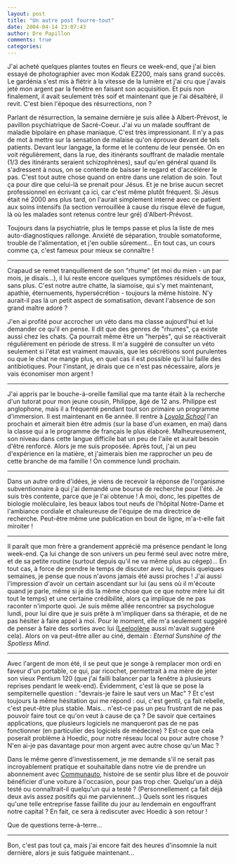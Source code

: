 ```yaml
---
layout: post
title: "Un autre post fourre-tout"
date: 2004-04-14 23:07:43
author: Dre Papillon
comments: true
categories: 
---
```



J'ai acheté quelques plantes toutes en fleurs ce week-end, que j'ai bien essayé de photographier avec mon Kodak EZ200, mais sans grand succès.  Le gardénia s'est mis à flétrir à la vitesse de la lumière et j'ai cru que j'avais jeté mon argent par la fenêtre en faisant son acquisition.  Et puis non finalement, il avait seulement très soif et maintenant que je l'ai désaltéré, il revit.  C'est bien l'époque des résurrections, non ?

Parlant de résurrection, la semaine dernière je suis allée à Albert-Prévost, le pavillon psychiatrique de Sacré-Coeur.  J'ai vu un malade souffrant de maladie bipolaire en phase maniaque.  C'est très impressionant.  Il n'y a pas de mot à mettre sur la sensation de malaise qu'on éprouve devant de tels patients.  Devant leur langage, la forme et le contenu de leur pensée.  On en voit régulièrement, dans la rue, des itinérants souffrant de maladie mentale (1/3 des itinérants seraient schizophrènes), sauf qu'en général quand ils s'adressent à nous, on se contente de baisser le regard et d'accélérer le pas.  C'est tout autre chose quand on entre dans une relation de soin.  Tout ça pour dire que celui-là se prenait pour Jésus.  Et je ne brise aucun secret professionnel en écrivant ça ici, car c'est même plutôt fréquent.  Si Jésus était né 2000 ans plus tard, on l'aurait simplement interné avec ce patient aux soins intensifs (la section verrouillée à cause du risque élevé de fugue, là où les malades sont retenus contre leur gré) d'Albert-Prévost.

Toujours dans la psychiatrie, plus le temps passe et plus la liste de mes auto-diagnostiques rallonge.  Anxiété de séparation, trouble somatoforme, trouble de l'alimentation, et j'en oublie sûrement...  En tout cas, un cours comme ça, c'est fameux pour mieux se connaître !

***

Crapaud se remet tranquillement de son "rhume" (et moi du mien - un par mois, je disais...), il lui reste encore quelques symptômes résiduels de toux, sans plus.  C'est notre autre chatte, la siamoise, qui s'y met maintenant, apathie, éternuements, hypersécrétion - toujours la même histoire.  N'y aurait-il pas là un petit aspect de somatisation, devant l'absence de son grand maître adoré ?

J'en ai profité pour accrocher un véto dans ma classe aujourd'hui et lui demander ce qu'il en pense.  Il dit que des genres de "rhumes", ça existe aussi chez les chats.  Ça pourrait même être un "herpès", qui se réactiverait régulièrement en période de stress.  Il m'a suggéré de consulter un véto seulement si l'état est vraiment mauvais, que les sécrétions sont purulentes ou que le chat ne mange plus, en quel cas il est possible qu'il lui faille des antibiotiques.  Pour l'instant, je dirais que ce n'est pas nécessaire, alors je vais économiser mon argent !

***

J'ai appris par le bouche-à-oreille familial que ma tante était à la recherche d'un tutorat pour mon jeune cousin, Philippe, âgé de 12 ans.  Philippe est anglophone, mais il a fréquenté pendant tout son primaire un programme d'immersion.  Il est maintenant en 6e année.  Il rentre à [*Loyola School*](http://www.loyolahighschool.qc.ca/) l'an prochain et aimerait bien être admis (sur la base d'un examen, en mai) dans la classe qui a le programme de français le plus élaboré.  Malheureusement, son niveau dans cette langue difficile bat un peu de l'aile et aurait besoin d'être renforcé.  Alors je me suis proposée.  Après tout, j'ai un peu d'expérience en la matière, et j'aimerais bien me rapprocher un peu de cette branche de ma famille !  On commence lundi prochain.

***

Dans un autre ordre d'idées, je viens de recevoir la réponse de l'organisme subventionnaire à qui j'ai demandé une bourse de recherche pour l'été.  Je suis très contente, parce que je l'ai obtenue !  À moi, donc, les pipettes de biologie moléculaire, les beaux labos tout neufs de l'hôpital Notre-Dame et l'ambiance cordiale et chaleureuse de l'équipe de ma directrice de recherche.  Peut-être même une publication en bout de ligne, m'a-t-elle fait miroiter !

***

Il paraît que mon frère a grandement apprécié ma présence pendant le long week-end.  Ça lui change de son univers un peu fermé seul avec notre mère, et de sa petite routine (surtout depuis qu'il ne va même plus au cégep)...  En tout cas, à force de prendre le temps de discuter avec lui, depuis quelques semaines, je pense que nous n'avons jamais été aussi proches !  J'ai aussi l'impression d'avoir un certain ascendant sur lui (au sens où il m'écoute quand je parle, même si je dis la même chose que ce que notre mère lui dit tout le temps) et une certaine crédibilité, alors ça implique de ne pas raconter n'importe quoi.  Je suis même allée rencontrer sa psychologue lundi, pour lui dire que je suis prête à m'impliquer dans sa thérapie, et de ne pas hésiter à faire appel à moi.  Pour le moment, elle m'a seulement suggéré de penser à faire des sorties avec lui ([Leeloolène](http://leeloolene.free.fr/) aussi m'avait suggéré cela).  Alors on va peut-être aller au ciné, demain : *Eternal Sunshine of the Spotless Mind*.

***

Avec l'argent de mon été, il se peut que je songe à remplacer mon ordi en faveur d'un portable, ce qui, par ricochet, permettrait à ma mère de jeter son vieux Pentium 120 (que j'ai failli balancer par la fenêtre à plusieurs reprises pendant le week-end).  Évidemment, c'est là que se pose la sempiternelle question : "devrais-je faire le saut vers un Mac" ?  Et c'est toujours la même hésitation qui me répond : oui, c'est gentil, ça fait rebelle, c'est peut-être plus stable.  Mais...  n'est-ce pas un peu frustrant de ne pas pouvoir faire tout ce qu'on veut à cause de ça ?  De savoir que certaines applications, que plusieurs logiciels ne manqueront pas de ne pas fonctionner (en particulier des logiciels de médecine) ?  Est-ce que cela poserait problème à Hoedic, pour notre réseau local ou pour autre chose ?  N'en ai-je pas davantage pour mon argent avec autre chose qu'un Mac ?

Dans le même genre d'investissement, je me demande s'il ne serait pas incroyablement pratique et souhaitable dans notre vie de prendre un abonnement avec [Communauto](http://communauto.com/), histoire de se sentir plus libre et de pouvoir bénéficier d'une voiture à l'occasion, pour pas trop cher.  Quelqu'un a déjà testé ou connaîtrait-il quelqu'un qui a testé ?  (Personnellement ça fait déjà deux avis assez positifs qui me parviennent...)  Quels sont les risques qu'une telle entreprise fasse faillite du jour au lendemain en engouffrant notre capital ?  En fait, ce sera à rediscuter avec Hoedic à son retour !

Que de questions terre-à-terre...

***

Bon, c'est pas tout ça, mais j'ai encore fait des heures d'insomnie la nuit dernière, alors je suis fatiguée maintenant...